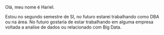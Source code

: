 Olá, meu nome é Hariel.

Estou no segundo semestre de SI, no futuro estarei trabalhando como DBA ou na área.
No futuro gostaria de estar trabalhando em alguma empresa voltada a analise de dados ou relacionado com Big Data.
